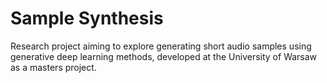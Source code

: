 # Sample Synthesis

Research project aiming to explore generating short audio samples using generative deep learning methods,
developed at the University of Warsaw as a masters project.

